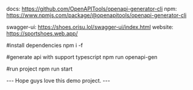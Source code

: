 docs: https://github.com/OpenAPITools/openapi-generator-cli
npm: https://www.npmjs.com/package/@openapitools/openapi-generator-cli

swagger-ui: https://shoes.orisu.lol/swagger-ui/index.html
website: https://sportshoes.web.app/


#install dependencies
 npm i -f

#generate api with support typescript
 npm run openapi-gen

#run project
 npm run start





--- Hope guys love this demo project. ---
